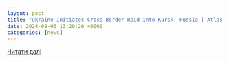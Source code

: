 ```yaml
---
layout: post
title: "Ukraine Initiates Cross-Border Raid into Kursk, Russia | Atlas News"
date: 2024-08-06 13:20:26 +0000
categories: [news]
---
```


[Читати далі](https://theatlasnews.co/brief/2024/08/06/ukraine-initiates-cross-border-raid-into-kursk-russia/)
